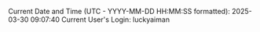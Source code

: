 Current Date and Time (UTC - YYYY-MM-DD HH:MM:SS formatted): 2025-03-30 09:07:40
Current User's Login: luckyaiman
